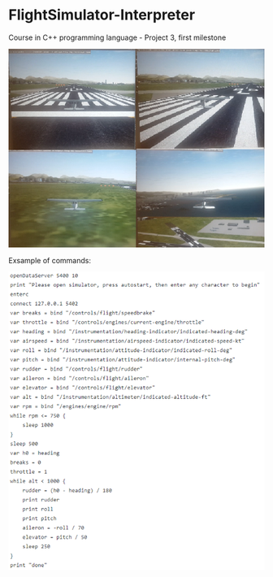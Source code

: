# FlightSimulator-Interpreter
Course in C++ programming language - Project 3, first milestone

![alt text](https://github.com/NarkisShallev/FlightSimulator-Interpreter/blob/master/1.png)

Exsample of commands:

![alt text](https://github.com/NarkisShallev/FlightSimulator-Interpreter/blob/master/2.png)
